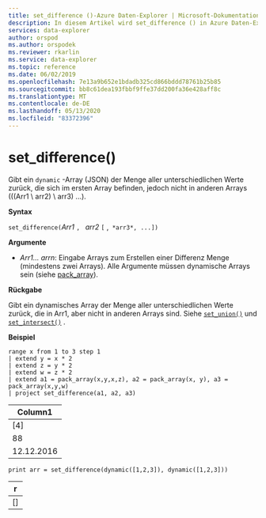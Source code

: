 ```yaml
---
title: set_difference ()-Azure Daten-Explorer | Microsoft-Dokumentation
description: In diesem Artikel wird set_difference () in Azure Daten-Explorer beschrieben.
services: data-explorer
author: orspod
ms.author: orspodek
ms.reviewer: rkarlin
ms.service: data-explorer
ms.topic: reference
ms.date: 06/02/2019
ms.openlocfilehash: 7e13a9b652e1bdadb325cd866bddd78761b25b85
ms.sourcegitcommit: bb8c61dea193fbbf9ffe37dd200fa36e428aff8c
ms.translationtype: MT
ms.contentlocale: de-DE
ms.lasthandoff: 05/13/2020
ms.locfileid: "83372396"
---
```

# <a name="set_difference"></a>set_difference()

Gibt ein `dynamic` -Array (JSON) der Menge aller unterschiedlichen Werte zurück, die sich im ersten Array befinden, jedoch nicht in anderen Arrays (((Arr1 \ arr2) \ arr3) \...).

**Syntax**

`set_difference(`*Arr1* `, ` *arr2* `[` ,` *arr3*, ...])`

**Argumente**

* *Arr1... arrn*: Eingabe Arrays zum Erstellen einer Differenz Menge (mindestens zwei Arrays). Alle Argumente müssen dynamische Arrays sein (siehe [pack_array](packarrayfunction.md)). 

**Rückgabe**

Gibt ein dynamisches Array der Menge aller unterschiedlichen Werte zurück, die in Arr1, aber nicht in anderen Arrays sind. Siehe [`set_union()`](setunionfunction.md) und [`set_intersect()`](setintersectfunction.md) .

**Beispiel**

<!-- csl: https://help.kusto.windows.net:443/Samples -->
```kusto
range x from 1 to 3 step 1
| extend y = x * 2
| extend z = y * 2
| extend w = z * 2
| extend a1 = pack_array(x,y,x,z), a2 = pack_array(x, y), a3 = pack_array(x,y,w)
| project set_difference(a1, a2, a3)
```

|Column1|
|---|
|[4]|
|88|
|12.12.2016|

<!-- csl: https://help.kusto.windows.net:443/Samples -->
```kusto
print arr = set_difference(dynamic([1,2,3]), dynamic([1,2,3]))
```

|r|
|---|
|[]|